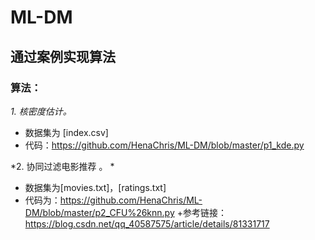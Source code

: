 # ML-DM
## 通过案例实现算法
### 算法：
*1. 核密度估计。*
+ 数据集为 [index.csv]
+ 代码：https://github.com/HenaChris/ML-DM/blob/master/p1_kde.py

*2. 协同过滤电影推荐 。 *
+ 数据集为[movies.txt]，[ratings.txt]
+ 代码为：https://github.com/HenaChris/ML-DM/blob/master/p2_CFU%26knn.py
+参考链接：https://blog.csdn.net/qq_40587575/article/details/81331717
